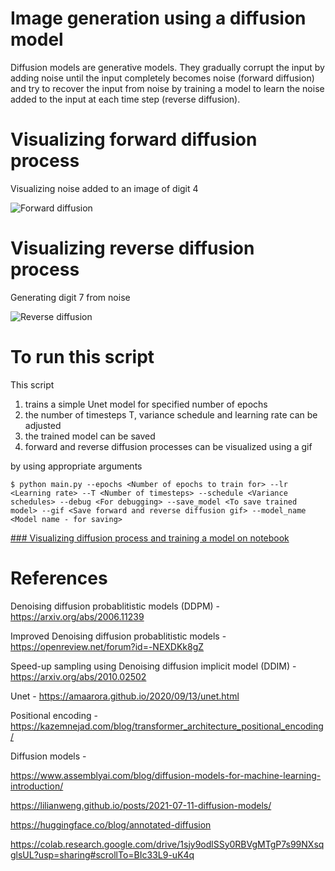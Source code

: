 # Image generation using a diffusion model

Diffusion models are generative models. They gradually corrupt the input by adding noise until the input completely becomes noise (forward diffusion) and try to recover the input from noise by training a model to learn the noise added to the input at each time step (reverse diffusion).

# Visualizing forward diffusion process

Visualizing noise added to an image of digit 4

![Forward diffusion](/images/forward.gif)

# Visualizing reverse diffusion process

Generating digit 7 from noise

![Reverse diffusion](/images/reverse_diffusion.gif)


# To run this script

This script 

1. trains a simple Unet model for specified number of epochs
2. the number of timesteps T, variance schedule and learning rate can be adjusted
3. the trained model can be saved
4. forward and reverse diffusion processes can be visualized using a gif

by using appropriate arguments

```
$ python main.py --epochs <Number of epochs to train for> --lr <Learning rate> --T <Number of timesteps> --schedule <Variance schedules> --debug <For debugging> --save_model <To save trained model> --gif <Save forward and reverse diffusion gif> --model_name <Model name - for saving>
```

[### Visualizing diffusion process and training a model on notebook](https://github.com/SwethaSrikari/ImageGeneration-DiffusionModel/blob/main/Foward%20and%20reverse%20diffusion%20process.ipynb)

# References

Denoising diffusion probablitistic models (DDPM) - https://arxiv.org/abs/2006.11239

Improved Denoising diffusion probablitistic models - https://openreview.net/forum?id=-NEXDKk8gZ

Speed-up sampling using Denoising diffusion implicit model (DDIM) - https://arxiv.org/abs/2010.02502

Unet - https://amaarora.github.io/2020/09/13/unet.html

Positional encoding - https://kazemnejad.com/blog/transformer_architecture_positional_encoding/

Diffusion models -

https://www.assemblyai.com/blog/diffusion-models-for-machine-learning-introduction/

https://lilianweng.github.io/posts/2021-07-11-diffusion-models/

https://huggingface.co/blog/annotated-diffusion

https://colab.research.google.com/drive/1sjy9odlSSy0RBVgMTgP7s99NXsqglsUL?usp=sharing#scrollTo=BIc33L9-uK4q
